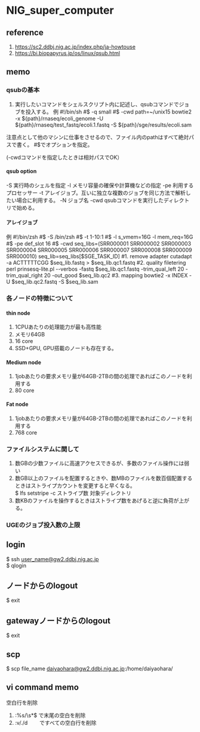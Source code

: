 # NIG_super_computer
## reference  
1. https://sc2.ddbj.nig.ac.jp/index.php/ja-howtouse
2. https://bi.biopapyrus.jp/os/linux/qsub.html
## memo
### qsubの基本
1. 実行したいコマンドをシェルスクリプト内に記述し、qsubコマンドでジョブを投入する。
例
#!/bin/sh
#$ -q small
#$ -cwd
path=~/unix15
bowtie2 -x ${path}/rnaseq/ecoli_genome 
        -U ${path}/rnaseq/test_fastq/ecoli.1.fastq
        -S ${path}/sge/results/ecoli.sam
        
注意点として他のマシンに仕事をさせるので、ファイル内のpathはすべて絶対パスで書く。
#$でオプションを指定。

(-cwdコマンドを指定したときは相対パスでOK）
#### qsub option
-S 実行時のシェルを指定
-l メモリ容量の確保や計算機などの指定
-pe 利用するプロセッサー
-t アレイジョブ。互いに独立な複数のジョブを同じ方法で解析したい場合に利用する。
-N ジョブ名
-cwd qsubコマンドを実行したディレクトリで始める。

#### アレイジョブ
例
#!/bin/zsh
#$ -S /bin/zsh
#$ -t 1-10:1
#$ -l s_vmem=16G -l mem_req=16G
#$ -pe def_slot 16
#$ -cwd
seq_libs=(SRR000001 SRR000002 SRR000003 SRR000004 SRR000005 SRR000006 SRR000007 SRR000008 SRR000009 SRR000010)
seq_lib=seq_libs[$SGE_TASK_ID]
#1. remove adapter
cutadapt -a ACTTTTTCGG $seq_lib.fastq > $seq_lib.qc1.fastq
#2. quality filetering
perl prinsesq-lite.pl --verbos -fastq $seq_lib.qc1.fastq -trim_qual_left 20 -trim_qual_right 20 -out_good $seq_lib.qc2
#3. mapping
bowtie2 -x INDEX -U $seq_lib.qc2.fastq -S $seq_lib.sam

### 各ノードの特徴について
#### thin node
1. 1CPUあたりの処理能力が最も高性能
2. メモリ64GB
3. 16 core
4. SSD+GPU, GPU搭載のノードも存在する。
#### Medium node 
1. 1jobあたりの要求メモリ量が64GB-2TBの間の処理であればこのノードを利用する
2. 80 core
#### Fat node
1. 1jobあたりの要求メモリ量が64GB-2TBの間の処理であればこのノードを利用する
2. 768 core

### ファイルシステムに関して
1. 数GBの少数ファイルに高速アクセスできるが、多数のファイル操作には弱い
2. 数GB以上のファイルを配置するときや、数MBのファイルを数百個配置するときはストライプカウントを変更すると早くなる。  
   $ lfs setstripe -c ストライプ数 対象ディレクトリ  
3. 数KBのファイルを操作するときはストライプ数をあげると逆に負荷が上がる。

### UGEのジョブ投入数の上限

## login
$ ssh user_name@gw2.ddbj.nig.ac.jp  
$ qlogin  

## ノードからのlogout
$ exit  

## gatewayノードからのlogout
$ exit  

## scp
$ scp file_name daiyaohara@gw2.ddbj.nig.ac.jp:/home/daiyaohara/

## vi command memo
空白行を削除
1. :%s/\s*$   で末尾の空白を削除
2. :v/./d　  　ですべての空白行を削除
